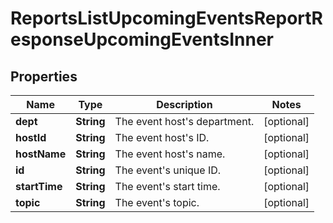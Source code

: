 

# ReportsListUpcomingEventsReportResponseUpcomingEventsInner


## Properties

| Name | Type | Description | Notes |
|------------ | ------------- | ------------- | -------------|
|**dept** | **String** | The event host&#39;s department. |  [optional] |
|**hostId** | **String** | The event host&#39;s ID. |  [optional] |
|**hostName** | **String** | The event host&#39;s name. |  [optional] |
|**id** | **String** | The event&#39;s unique ID. |  [optional] |
|**startTime** | **String** | The event&#39;s start time. |  [optional] |
|**topic** | **String** | The event&#39;s topic. |  [optional] |



